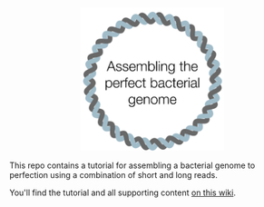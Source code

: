 <p align="center"><picture><source srcset="images/logo-dark.png" media="(prefers-color-scheme: dark)"><img src="images/logo.png" alt="Logo" width="50%"></picture></p>

This repo contains a tutorial for assembling a bacterial genome to perfection using a combination of short and long reads.

You'll find the tutorial and all supporting content [on this wiki](https://github.com/rrwick/Perfect-bacterial-genome-tutorial/wiki).

